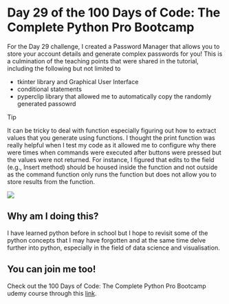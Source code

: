 <h1>Day 29 of the 100 Days of Code: The Complete Python Pro Bootcamp</h1>
<p>For the Day 29 challenge, I created a Password Manager that allows you to store your account details and generate complex passwords for you! This is a culmination of the teaching points that were shared in the tutorial, including the following but not limited to</p>
<ul>
  <li>tkinter library and Graphical User Interface</li>
  <li>conditional statements</li>
  <li>pyperclip library that allowed me to automatically copy the randomly generated passowrd</li>
</ul>

> [!TIP]
> It can be tricky to deal with function especially figuring out how to extract values that you generate using functions. I thought the print function was really helpful when I test my code as it allowed me to configure why there were times when commands were executed after buttons were pressed but the values were not returned. For instance, I figured that edits to the field (e.g., Insert method) should be housed inside the function and not outside as the command function only runs the function but does not allow you to store results from the function.
 
<div width = 150px>
  <img src="password_manager.gif"/>
</div>

<h2>Why am I doing this?</h2>
<p>I have learned python before in school but I hope to revisit some of the python concepts that I may have forgotten and at the same time delve further into python, especially in the field of data science and visualisation.</p>

<h2>You can join me too!</h2>
<p> Check out the 100 Days of Code: The Complete Python Pro Bootcamp udemy course through this <a href="https://www.udemy.com/course/100-days-of-code/">link</a>.</p>
